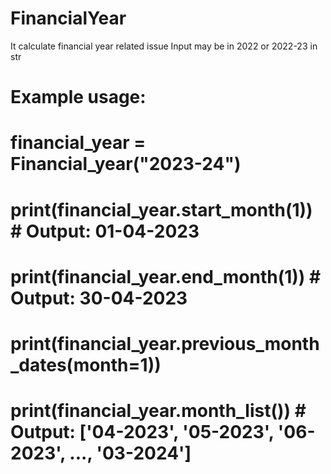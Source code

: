 # FinancialYear
It calculate financial year related issue
Input may be in 2022 or 2022-23 in str
 # Example usage:
# financial_year = Financial_year("2023-24")
# print(financial_year.start_month(1))  # Output: 01-04-2023
# print(financial_year.end_month(1))    # Output: 30-04-2023
# print(financial_year.previous_month_dates(month=1))
# print(financial_year.month_list())    # Output: ['04-2023', '05-2023', '06-2023', ..., '03-2024']
